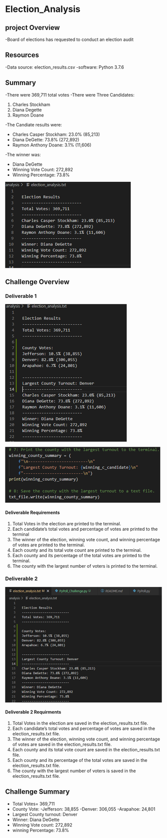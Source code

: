 # **Election_Analysis**

## **project Overview**
-Board of elections has requested to conduct an election audit 
## **Resources**
-Data source: election_results.csv
-software: Python 3.7.6

## **Summary**
-There were 369,711 total votes
-There were Three Candidates:
1. Charles Stockham
2. Diana Degette
3. Raymon Doane

-The Candiate results were:
- Charles Casper Stockham: 23.0% (85,213)
- Diana DeGette: 73.8% (272,892)
- Raymon Anthony Doane: 3.1% (11,606)

-The winner was:
- Diana DeGette
- Winning Vote Count: 272,892
- Winning Percentage: 73.8%



![](images/election_results.png)


## **Challenge Overview**
### **Deliverable 1**

![](images/deliverable1.png)


![](images/deliverable1_2.png)

#### **Deliverable Requirements**
1. Total Votes in the election are printed to the terminal.
2. Each candidate’s total votes and percentage of votes are printed to the terminal
3. The winner of the election, winning vote count, and winning percentage of votes are printed to the terminal.
4. Each county and its total vote count are printed to the terminal.
5. Each county and its percentage of the total votes are printed to the terminal.
6. The county with the largest number of voters is printed to the terminal.

### **Deliverable 2**

![](images/deliverable2.png)


#### **Deliverable 2 Requirments**
1. Total Votes in the election are saved in the election_results.txt file.
2. Each candidate’s total votes and percentage of votes are saved in the election_results.txt file.
3. The winner of the election, winning vote count, and winning percentage of votes are saved in the election_results.txt file. 
4. Each county and its total vote count are saved in the election_results.txt file.
5. Each county and its percentage of the total votes are saved in the election_results.txt file.
6. The county with the largest number of voters is saved in the election_results.txt file. 




## **Challenge Summary**

- Total Votes= 369,711
- County Vote:
  -Jefferson: 38,855
  -Denver: 306,055
  -Arapahoe: 24,801
 - Largest County turnout: Denver
 - Winner: Diana DeGette
 - Winning Vote count: 272,892
 - winning Percentage: 73.8% 
